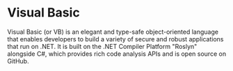 # Visual Basic

Visual Basic (or VB) is an elegant and type-safe object-oriented language that
enables developers to build a variety of secure and robust applications that run
on .NET. It is built on the .NET Compiler Platform "Roslyn" alongside C#, which
provides rich code analysis APIs and is open source on GitHub.
